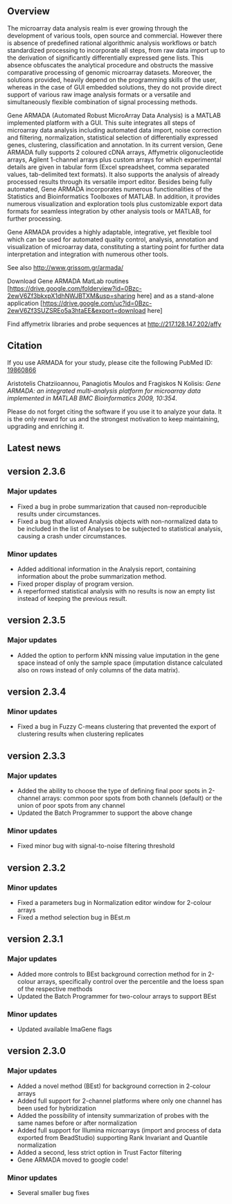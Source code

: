 ## Overview

The microarray data analysis realm is ever growing through the development of various tools, open source and commercial. However there is absence of predefined rational algorithmic analysis workflows or batch standardized processing to incorporate all steps, from raw data import up to the derivation of significantly differentially expressed gene lists. This absence obfuscates the analytical procedure and obstructs the massive comparative processing of genomic microarray datasets. Moreover, the solutions provided, heavily depend on the programming skills of the user, whereas in the case of GUI embedded solutions, they do not provide direct support of various raw image analysis formats or a versatile and simultaneously flexible combination of signal processing methods.

Gene ARMADA (Automated Robust MicroArray Data Analysis) is a MATLAB implemented platform with a GUI. This suite integrates all steps of microarray data analysis including automated data import, noise correction and filtering, normalization, statistical selection of differentially expressed genes, clustering, classification and annotation. In its current version, Gene ARMADA fully supports 2 coloured cDNA arrays, Affymetrix oligonucleotide arrays, Agilent 1-channel arrays plus custom arrays for which experimental details are given in tabular form (Excel spreadsheet, comma separated values, tab-delimited text formats). It also supports the analysis of already processed results through its versatile import editor. Besides being fully automated, Gene ARMADA incorporates numerous functionalities of the Statistics and Bioinformatics Toolboxes of MATLAB. In addition, it provides numerous visualization and exploration tools plus customizable export data formats for seamless integration by other analysis tools or MATLAB, for further processing.

Gene ARMADA provides a highly adaptable, integrative, yet flexible tool which can be used for automated quality control, analysis, annotation and visualization of microarray data, constituting a starting point for further data interpretation and integration with numerous other tools.

See also http://www.grissom.gr/armada/

Download Gene ARMADA MatLab routines [https://drive.google.com/folderview?id=0Bzc-2ewV6Zf3bkxpX1dhNWJBTXM&usp=sharing here] and as a stand-alone application [https://drive.google.com/uc?id=0Bzc-2ewV6Zf3SUZSREo5a3htaEE&export=download here]

Find affymetrix libraries and probe sequences at http://217.128.147.202/affy

## Citation

If you use ARMADA for your study, please cite the following PubMed ID: [19860866](http://www.ncbi.nlm.nih.gov/pubmed/19860866)

Aristotelis Chatziioannou, Panagiotis Moulos and Fragiskos N Kolisis:
*Gene ARMADA: an integrated multi-analysis platform for microarray data implemented in MATLAB*
_BMC Bioinformatics 2009, 10:354_.

Please do not forget citing the software if you use it to analyze your data. It is the only reward for us and the strongest motivation to keep maintaining, upgrading and enriching it.

## Latest news
## version 2.3.6
### Major updates
- Fixed a bug in probe summarization that caused non-reproducible results under circumstances.
- Fixed a bug that allowed Analysis objects with non-normalized data to be included in the list of Analyses to be subjected to statistical analysis, causing a crash under circumstances.

### Minor updates
- Added additional information in the Analysis report, containing information about the probe summarization method.
- Fixed proper display of program version. 
- A reperformed statistical analysis with no results is now an empty list instead of keeping the previous result.

## version 2.3.5
### Major updates
- Added the option to perform kNN missing value imputation in the gene space instead of only the sample space (imputation distance calculated also on rows instead of only columns of the data matrix). 

## version 2.3.4
### Minor updates
- Fixed a bug in Fuzzy C-means clustering that prevented the export of clustering results when clustering replicates 

## version 2.3.3
### Major updates
- Added the ability to choose the type of defining final poor spots in 2-channel arrays: common poor spots from both channels (default) or the union of poor spots from any channel
- Updated the Batch Programmer to support the above change

### Minor updates
- Fixed minor bug with signal-to-noise filtering threshold

## version 2.3.2
### Minor updates
- Fixed a parameters bug in Normalization editor window for 2-colour arrays
- Fixed a method selection bug in BEst.m

## version 2.3.1
### Major updates
- Added more controls to BEst background correction method for in 2-colour arrays, specifically control over the percentile and the loess span of the respective methods
- Updated the Batch Programmer for two-colour arrays to support BEst

### Minor updates
- Updated available ImaGene flags

## version 2.3.0
### Major updates
- Added a novel method (BEst) for background correction in 2-colour arrays
- Added full support for 2-channel platforms where only one channel has been used for hybridization
- Added the possibility of intensity summarization of probes with the same names before or after normalization
- Added full support for Illumina microarrays (import and process of data exported from BeadStudio) supporting Rank Invariant and Quantile normalization
- Added a second, less strict option in Trust Factor filtering
- Gene ARMADA moved to google code!

### Minor updates
- Several smaller bug fixes
